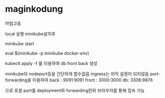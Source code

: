# maginkodung

마법고둥

local 실행
minikube설치후

minikube start

eval $(minikube -p minikube docker-env)

kubectl apply -f 를 이용하여 db front back 생성

minikube라 nodeport등을 간단하게 할수없음 ingress는 아직 설정이 되지않음
port-forwarding을 이용하여
back : 9091:9091
front : 3000:3000
db: 3306:9876

으로 로컬 port를 deployment와 forwarding한뒤 브라우저를 통해 접속 가능
